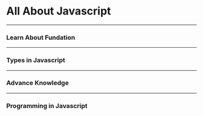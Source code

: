# All About Javascript

---

### Learn About Fundation


---

### Types in Javascript


---

### Advance Knowledge

---

### Programming in Javascript

